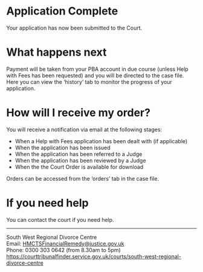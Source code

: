 # Application Complete
Your application has now been submitted to the Court.

# What happens next
Payment will be taken from your PBA account in due course (unless Help with Fees has been requested) and you will be directed to the case file. Here you can view the ‘history’ tab to monitor the progress of your application.

# How will I receive my order? 
You will receive a notification via email at the following stages: 
* When a Help with Fees application has been dealt with (if applicable)
* When the application has been issued
* When the application has been referred to a Judge
* When the application has been reviewed by a Judge
* When the the Court Order is available for download

Orders can be accessed from the ‘orders’ tab in the case file. 

# If you need help 
You can contact the court if you need help. 
************************************************************
South West Regional Divorce Centre
<br/>Email: HMCTSFinancialRemedy@justice.gov.uk
<br/>Phone: 0300 303 0642 (from 8.30am to 5pm)
<br/>https://courttribunalfinder.service.gov.uk/courts/south-west-regional-divorce-centre